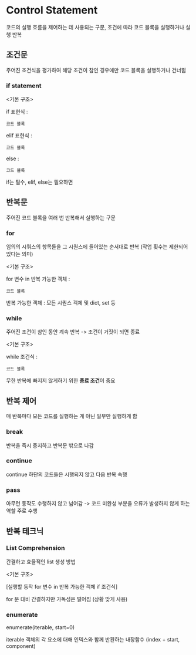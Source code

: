 # Control Statement

코드의 실행 흐름을 제어하는 데 사용되는 구문, 조건에 따라 코드 블록을 실행하거나 실행 반복

## 조건문

주어진 조건식을 평가하여 해당 조건이 참인 경우에만 코드 블록을 실행하거나 건너뜀

### if statement

<기본 구조>

if 표현식 :

    코드 블록

elif 표현식 : 

    코드 블록

else :  

    코드 블록

if는 필수, elif, else는 필요하면

## 반복문

주어진 코드 블록을 여러 번 반복해서 실행하는 구문

### for
임의의 시쿼스의 항목들을 그 시퀀스에 들어있는 순서대로 반복 (작업 횟수는 제한되어 있다는 의미)

<기본 구조>

for 변수 in 반복 가능한 객체 : 

    코드 블록

반복 가능한 객체 : 모든 시퀀스 객체 및 dict, set 등

### while
주어진 조건이 참인 동안 계속 반복 -> 조건이 거짓이 되면 종료

<기본 구조>

while 조건식 :

    코드 블록

무한 반복에 빠지지 않게하기 위한 **종료 조건**이 중요

## 반복 제어

매 반복마다 모든 코드를 실행하는 게 아닌 일부만 실행하게 함

### break
반복을 즉시 중지하고 반복문 밖으로 나감

### continue
continue 하단의 코드들은 시행되지 않고 다음 반복 속행

### pass
아무런 동작도 수행하지 않고 넘어감 -> 코드 미완성 부분을 오류가 발생하지 않게 하는 역할 주로 수행

## 반복 테크닉

### List Comprehension

간결하고 효율적인 list 생성 방법

<기본 구조>

[실행할 동작 for 변수 in 반복 가능한 객체 if 조건식]

for 문 대비 간결하지만 가독성은 떨어짐 (상황 맞게 사용)

### enumerate

enumerate(iterable, start=0)

iterable 객체의 각 요소에 대해 인덱스와 함께 반환하는 내장함수 (index + start, component)